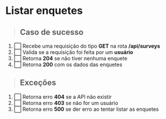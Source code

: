 # Listar enquetes

> ## Caso de sucesso

01. ⬜️ Recebe uma requisição do tipo **GET** na rota **/api/surveys**
02. ⬜️ Valida se a requisição foi feita por um **usuário**
03. ⬜️ Retorna **204** se não tiver nenhuma enquete
04. ⬜️ Retorna **200** com os dados das enquetes

> ## Exceções

01. ⬜️ Retorna erro **404** se a API não existir
02. ⬜️ Retorna erro **403** se não for um usuário
03. ⬜️ Retorna erro **500** se der erro ao tentar listar as enquetes